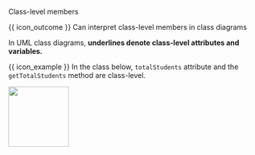 <span id="title">Class-level members</span>

<span id="prereqs"></span>

<span id="outcomes">{{ icon_outcome }} Can interpret class-level members in class diagrams</span>

<div id="body">

In UML class diagrams, **underlines denote class-level attributes and variables.**

<box>

{{ icon_example }} In the class below, `totalStudents` attribute and the `getTotalStudents` method are class-level.

<img src="{{baseUrl}}/uml/classDiagrams/classLevelMembers/what/images/student.png" height="120" />
<p/>

</box>

</div>

<div id="extras">
</div>
